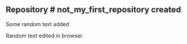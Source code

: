 ## Repository # not_my_first_repository created

Some random text added

Random text edited in browser.
